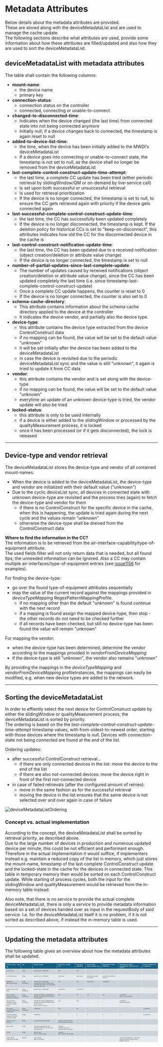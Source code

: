 # Metadata Attributes

Below details about the metadata attributes are provided.  
These are stored along with the deviceMetadataList and are used to manage the cache update.  
The following sections describe what attributes are used, provide some information about how these attributes are filled/updated and also how they are used to sort the deviceMetadataList.


## deviceMetadataList with metadata attributes

The table shall contain the following columns:

- **mount-name**:
  - the device name
  - primary key
- **connection-status**: 
  - connection status on the controller
  - connected, connecting or unable-to-connect
- **changed-to-disconnected-time**: 
  - Indicates when the device changed (the last time) from connected state into not being connected anymore
  - Initially null; if a device changes back to connected, the timestamp is again reset to null
- **added-to-device-list-time**: 
  - the time, when the device has been initially added to the MWDI‘s deviceMetadataList
  - If a device goes into connecting or unable-to-connect state, the timestamp is not set to null, as the device shall no longer be removed from the deviceMetadataList
- **last-complete-control-construct-update-time-attempt**:
  - the last time, a complete CC update has been tried (either periodic retrieval by slidingWindow/QM or on-demand by live-service call)
  - Is set upon both successful or unsuccessful retrieval
  - Is used for retrieval prioritization
  - If the device is no longer connected, the timestamp is set to null, to ensure the CC gets retrieved again with priority if the device gets connected again
- **last-successful-complete-control-construct-update-time**:
  - the last time, the CC has successfully been updated completely
  - If the device is no longer disconnected, the timestamp is kept. If the deletion policy for historical CCs is set to "keep-on-disconnect", this attributes indicates how old the CC for the disconnected device in the cache is
- **last-control-construct-notification-update-time**:
  - the last time, the CC has been updated due to a received notification (object creation/deletion or attribute value change)
  - If the device is no longer connected, the timestamp is set to null
- **number-of-partial-updates-since-last-complete-update**:
  - The number of updates caused by received notifications (object creation/deletion or attribute value change), since the CC has been updated completely the last time (i.e. since timestamp-last-complete-control-construct-update)
  - Once a complete CC update happens, the counter is reset to 0
  - If the device is no longer connected, the counter is also set to 0 
- **schema-cache-directory**:
  - This attribute contains information about the schema cache directory applied to the device at the controller
  - It indicates the device vendor, and partially also the device type.
- **device-type**:
  - this attribute contains the device type extracted from the device ControlConstruct data
  - if no mapping can be found, the value will be set to the default value "unknown"
  - it will be set initially after the device has been added to the deviceMetadataList
  - in case the device is revisited due to the periodic deviceMetadataList sync and the value is still "unknown", it again is tried to update it from CC data
- **vendor**:
  - this attribute contains the vendor and is set along with the device-type
  - if no mapping can be found, the value will be set to the default value "unknown"
  - everytime an update of an unknown device-type is tried, the vendor update will also be tried
- **locked-status**:
  - this attribute is only to be used internally
  - if a device is either added to the slidingWindow or processed by the qualityMeasurement process, it is locked
  - once it has been processed (or if it gets disconnected), the lock is released

---

## Device-type and vendor retrieval

The deviceMetadataList stores the device-type and vendor of all contained mount-names.
- When the device is added to the deviceMetadataList, the device-type and vendor are initialized with their default value ("unknown")
- Due to the cyclic deviceList sync, all devices in connected state with unknown device-type are revisited and the process tries (again) to fetch the device-type and vendor for them
  - if there is no ControlConstruct for the specific device in the cache, when this is happening, the update is tried again during the next cycle and the values remain "unknown"
  - otherwise the device-type shall be dreived from the ControlConstruct data

**Where to find the information in the CC?**  
The information is to be retrieved from the air-interface-capability/type-of-equipment attribute.  
The used fields filter will not only return data that is needed, but all found ltps; the unneeded information can be ignored. 
Also a CC may contain multiple air-interfaces/type-of-equipment entries (see [issue1156](https://github.com/openBackhaul/MicroWaveDeviceInventory/issues/1156) for examples).

For finding the device-type:
- go over the found type-of-equipment attributes sequentially
- map the value of the current record against the mappings provided in *deviceTypeMapping* RegexPatternMappingProfile.
  - if no mapping other than the default "unknown" is found continue with the next record
  - if a mapping is found assign the mapped device-type, then stop - the other records do not need to be checked further
  - if all records have been checked, but still no device-type has been found the value will remain "unknown"

For mapping the vendor:
- when the device-type has been determined, determine the vendor according to the mappings provided in *vendorFromDeviceMapping*
- if the device-type is still "unknown", the vendor also remains "unknown" 

By providing the mappings in the *deviceTypeMapping* and *vendorFromDeviceMapping* profileInstances, the mappings can easily be modified, e.g. when new device types are added to the network.

---

## Sorting the deviceMetadataList

In order to effiently select the next device for ControlConstruct update by either the slidingWindow or qualityMeasurement process, the deviceMetadataList is sorted by priority.  
The ordering is based on the the *last-complete-control-construct-update-time-attempt* timestamp values, with from-oldest-to-newest order, starting with those devices where the timestamp is *null*.
Devices with connection-state not being *connected* are found at the end of the list.

Ordering updates:
- after successful ControlConstruct retrieval...
  - if there are only connected devices in the list: move the device to the end of the list
  - if there are also not-connected devices: move the device right in front of the first not-connected device 
- in case of failed retrievals (after the configured amount of retries):
  - move in the same fashion as for the successful retrieval
  - moving the device in the list ensures that the same device is not selected over and over again in case of failure

![deviceMetadataListOrdering](./pictures/deviceMetadataListOrdering.png)

### Concept vs. actual implementation

According to the concept, the deviceMetadataList shall be sorted by retrieval priority, as described above.  
Due to the large number of devices in production and numerous updated device per minute, this could be not efficient and performant enough.  
Therefore in the actual implementation it would suffice, if implementers instead e.g. maintain a reduced copy of the list in memory, which just stores the mount-name, timestamp of the last complete ControlConstruct update and the locked-state in the cache for the devices in connected state. This table in temporary memory then would be sorted on each ControlConstruct update. While starting of process cycles, both the input for the slidingWindow and qualityMeasurement would be retrieved from the in-memory table instead.

Also note, that there is no service to provide the actual complete deviceMetadataList, there is only a service to provide metadata information based on a set of devices handed over as input in the requestBody of said service. I.e. for the deviceMetadataList itself it is no problem, if it is not sorted as described above, if instead the in-memory table is used.

---

## Updating the metadata attributes

The following table gives an overview about how the metadata attributes shall be updated.  

![metadataUpdateRules](./pictures/metadataUpdateRules.png)